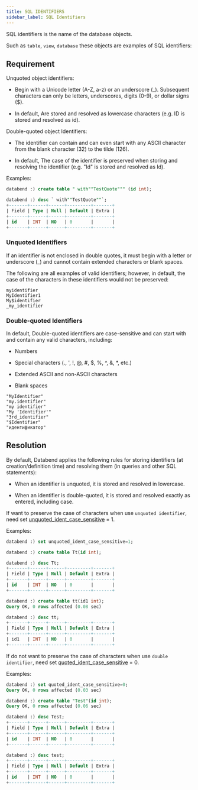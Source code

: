 ```yaml
---
title: SQL IDENTIFIERS
sidebar_label: SQL Identifiers
---
```


SQL identifiers is the name of the database objects.

Such as `table`, `view`, `database` these objects are examples of SQL identifiers:

## Requirement

Unquoted object identifiers:

* Begin with a Unicode letter (A-Z, a-z) or an underscore (_). Subsequent characters can only be letters, underscores, digits (0-9), or dollar signs ($).

* In default, Are stored and resolved as lowercase characters (e.g. ID is stored and resolved as id).

Double-quoted object Identifiers:

* The identifier can contain and can even start with any ASCII character from the blank character (32) to the tilde (126).

* In default, The case of the identifier is preserved when storing and resolving the identifier (e.g. "Id" is stored and resolved as Id).

Examples:

```sql
databend :) create table " with""TestQuote""" (id int);

databend :) desc ` with""TestQuote""`;
+-------+------+------+---------+-------+
| Field | Type | Null | Default | Extra |
+-------+------+------+---------+-------+
| id    | INT  | NO   | 0       |       |
+-------+------+------+---------+-------+

```

### Unquoted Identifiers

If an identifier is not enclosed in double quotes, it must begin with a letter or underscore (_) and cannot contain extended characters or blank spaces.

The following are all examples of valid identifiers; however, in default, the case of the characters in these identifiers would not be preserved:

```
myidentifier
MyIdentifier1
My$identifier
_my_identifier
```

### Double-quoted Identifiers

In default, Double-quoted identifiers are case-sensitive and can start with and contain any valid characters, including:

* Numbers

* Special characters (., ', !, @, #, $, %, ^, &, *, etc.)

* Extended ASCII and non-ASCII characters

* Blank spaces

```
"MyIdentifier"
"my.identifier"
"my identifier"
"My 'Identifier'"
"3rd_identifier"
"$Identifier"
"идентификатор"
```

## Resolution

By default, Databend applies the following rules for storing identifiers (at creation/definition time) and resolving them (in queries and other SQL statements):

* When an identifier is unquoted, it is stored and resolved in lowercase.

* When an identifier is double-quoted, it is stored and resolved exactly as entered, including case.

If want to preserve the case of characters when use `unquoted identifier`, need set [unquoted_ident_case_sensitive](20-system-tables/system-settings.md) = 1.

Examples:

```sql
databend :) set unquoted_ident_case_sensitive=1;

databend :) create table Tt(id int);

databend :) desc Tt;
+-------+------+------+---------+-------+
| Field | Type | Null | Default | Extra |
+-------+------+------+---------+-------+
| id    | INT  | NO   | 0       |       |
+-------+------+------+---------+-------+

databend :) create table tt(id1 int);
Query OK, 0 rows affected (0.08 sec)

databend :) desc tt;
+-------+------+------+---------+-------+
| Field | Type | Null | Default | Extra |
+-------+------+------+---------+-------+
| id1   | INT  | NO   | 0       |       |
+-------+------+------+---------+-------+

```

If do not want to preserve the case of characters when use `double identifier`, need set [quoted_ident_case_sensitive](20-system-tables/system-settings.md) = 0.

Examples:

```sql
databend :) set quoted_ident_case_sensitive=0;
Query OK, 0 rows affected (0.03 sec)

databend :) create table "Test"(id int);
Query OK, 0 rows affected (0.06 sec)

databend :) desc Test;
+-------+------+------+---------+-------+
| Field | Type | Null | Default | Extra |
+-------+------+------+---------+-------+
| id    | INT  | NO   | 0       |       |
+-------+------+------+---------+-------+

databend :) desc test;
+-------+------+------+---------+-------+
| Field | Type | Null | Default | Extra |
+-------+------+------+---------+-------+
| id    | INT  | NO   | 0       |       |
+-------+------+------+---------+-------+

```

